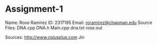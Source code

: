 # Assignment-1
Name: Rose Ramirez
ID: 2317195
Email: roramirez@chapman.edu
Source Files: 
  DNA.cpp
  DNA.h
  Main.cpp
  dna.txt
  rose.out
  
Sources:
  http://www.cplusplus.com
  Jin
